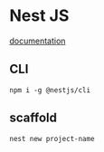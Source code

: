 # Nest JS

[documentation](https://docs.nestjs.com/)

## CLI

`npm i -g @nestjs/cli`

## scaffold

`nest new project-name`
